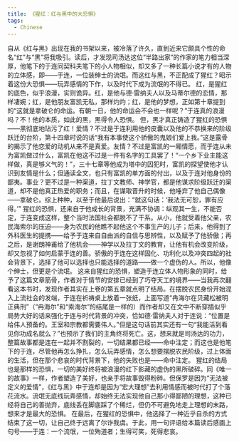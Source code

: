 ```yaml
---
title: 《猩红：红与黑中的大恐惧》
tags:
  - Chinese
---
```


  自从《红与黑》出现在我的书架以来，被冷落了许久，直到近来它颇具个性的命名“红”与“黑”将我吸引。读后，才发现司汤达这位“半路出家”的作家的笔力相当深厚，他笔下的于连同契科夫笔下的小人物相似，却又多了一种长篇小说才有的人物的立体感，即——于连，一位装绅士的流氓。而这红与黑，不正配成了猩红？昭示着这份大恐惧——玩弄感情的下作，以及时代下成为流氓的不得已。
	红，是猩红的底色，似乎浪漫，实则诡异。红，是他与德·雷纳夫人以及马蒂尔德的恋情，那样凄婉；红，是他朋友富凯无私，那样灼灼；红，是他的梦想，正如第十章提到的“这就是拿破仑的命运。有朝一日，他的命运会不会也一样呢？”于连真的浪漫吗？不！他的本质，如此的黑，黑得令人恐惧。
	但，黑才真正铸造了猩红的恐惧——黑彻底地玷污了红！爱情？不过是于连利用他的皮囊以及他的不恭换来的阶级跃迁的台阶，第十四章时说的话“我有本事使这个骄傲的鬼娘们爱上我。”这是露骨的揭示了他恋爱的动机从来不是真爱。友情？不过是富凯的一厢情愿，而于连从未为富凯做过什么，富凯在他这不过是一件有名字的工具罢了！“一个乡下业主能这样做，真是够义气的！”，三十七章等他成为塔中的囚犯时，富凯的探望使他才认识到友情是什么；但通读全文，也只有富凯的单方面的付出，以及于连对他身份的鄙夷。事业？更不过是一种渠道，拉丁文教师、神学官，都是他谋求阶级跃迁的渠道，却不是他真正热爱的职务；而且，在谋取晋升的时候，他唾弃了他自己偶像——拿破仑。综上种种，以至于他最后说出：“就这句话：‘我法无可恕，罪有应得。’”
	猩红的恐惧，还来自于他成长的背景，充满不协调：纵观其一生，不能否定，于连变成这样，整个当时法国社会都脱不了干系。从小，他就受着他父亲，农民海索尔的压迫——身为农民的他瞧不起他这个不事生产的儿子；后来，他得到了外科医生的提携——给予于连来自自由派的自信与思辨性，以及赋予了他骄傲；再之后，是谢朗神甫给了他机会——神学以及拉丁文的教育，让他有机会改变阶级，却又忽视了如何启蒙于连的善。骄傲的于连在这样固化、功利化以及冲突四起的社会背景下，选择了他可以选择也只能选择的道路——做一个虚伪的人。所以，他像个绅士，但更是个流氓。
	这来自猩红的恐惧，塑造于连立体人物形象的同时，给予了这篇文章筋骨，作者对于情节的安排已经到了巧夺天工的境界——当我再次翻看这本书时，发现作者其实在上卷的第五章就点明了结局。在摆脱农民身份开始混入上流社会的发端，于连在祈祷桌上放着一张纸，上面写道“冉海尔在贝藏松被明正典刑”（“冉海尔”和“索海尔”的结尾是一样的）而作者却又在文中不断穿插似乎局势大好的话来强化于连与时代背景的冲突，恰如德·雷纳夫人对于连说：“位置是给伟人预备的。王室和宗教都需要伟人。”但是这句话前其实还有一句“我能活到看见你功成名就么？”也预示了我们的主角终将死亡。这，想来就是司汤达的功力，整篇故事都是连在一起并不割裂的，一切结果都已经——命中注定；而这也是他笔下的于连，尽管他再怎么挣扎，怎么玩弄感情，怎么想要摆脱农民阶级，过上体面的生活，但在那个悲哀的时代背景下，他的失败也是——命中注定。
	猩红的结局也是那样的恐惧，一切的美好终将被浪漫的红下影藏的虚伪的黑所破碎。同《唯一的故事》一样，作者塑造了美好，也亲手将故事毁得粉碎。但保罗是因为“无法被定义的爱情”，《红与黑》中于连却是因为“宏大理想”去利用情感而被时代打了个落花流水。流氓无底线玩弄感情，却始终无法实现他自己那小得鄙陋的理想，这种已经将自己的善抛弃，底线丢在脚底踩了个稀烂，但仍不可避免地走上理想的末路，想来才是最大的恐惧。
  在最后，在猩红的恐惧中，他选择了一种近乎自杀的方式结束了这一切，让自己终于远离了尔诈我虞。于此，用一句评语给本篇读后感画上句号——于连：一个流氓，一位殉道者；生得可笑，死得悲哀。